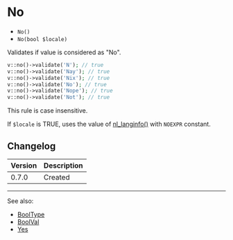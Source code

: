 # No

- `No()`
- `No(bool $locale)`

Validates if value is considered as "No".

```php
v::no()->validate('N'); // true
v::no()->validate('Nay'); // true
v::no()->validate('Nix'); // true
v::no()->validate('No'); // true
v::no()->validate('Nope'); // true
v::no()->validate('Not'); // true
```

This rule is case insensitive.

If `$locale` is TRUE, uses the value of [nl_langinfo()](http://php.net/nl_langinfo) with `NOEXPR` constant.

## Changelog

Version | Description
--------|-------------
  0.7.0 | Created

***
See also:

- [BoolType](BoolType.md)
- [BoolVal](BoolVal.md)
- [Yes](Yes.md)
